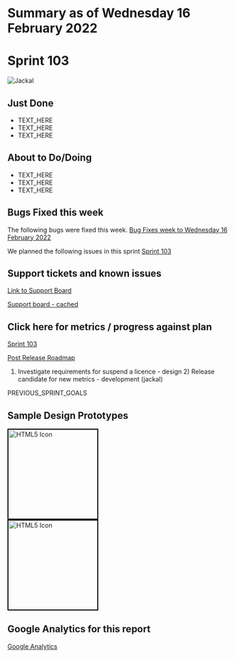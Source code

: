 # Summary as of Wednesday 16 February 2022 

# Sprint 103

![Jackal](graphs/jackal.jgp)

## Just Done
* TEXT_HERE
* TEXT_HERE
* TEXT_HERE

## About to Do/Doing
* TEXT_HERE
* TEXT_HERE
* TEXT_HERE

## Bugs Fixed this week
The following bugs were fixed this week.
[Bug Fixes week to Wednesday 16 February 2022](graphs/bugs16022022.png)

We planned the following issues in this sprint 
[Sprint 103](graphs/sprint16022022.png)

## Support tickets and known issues
[Link to Support Board](https://collaboration.homeoffice.gov.uk/jira/secure/RapidBoard.jspa?rapidView=1717&selectedIssue=ASSB-253)

[Support board - cached](graphs/supportBoard16022022.png)

## Click here for metrics / progress against plan
[Sprint 103](graphs/progress16022022.png)

[Post Release Roadmap](graphs/roadmap16022022.png)

1) Investigate requirements for suspend a licence - design 2) Release candidate for new metrics - development (jackal)

PREVIOUS_SPRINT_GOALS

## Sample Design Prototypes
<a href="graphs/proto1_16022022.png"><img src="graphs/proto1_16022022.png" alt="HTML5 Icon" width="200" style="border:2px solid black"></a>
<br>
<a href="graphs/proto2_16022022.png"><img src="graphs/proto2_16022022.png" alt="HTML5 Icon" width="200" style="border:2px solid black"></a>
<br>


## Google Analytics for this report
[Google Analytics](graphs/GA16022022.png)

